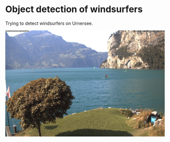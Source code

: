 # Object detection of windsurfers
Trying to detect windsurfers on Urnersee.

![alt text](https://github.com/nanokebab/object_detection_of_windsurfers/blob/main/src/webcam_bucht_1_output.jpeg?raw=true)
